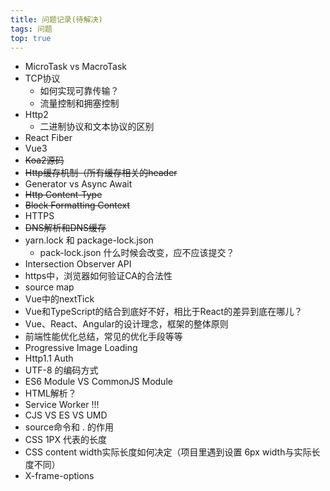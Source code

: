 ```yaml
---
title: 问题记录(待解决)
tags: 问题
top: true
---
```


- MicroTask vs MacroTask
- TCP协议
  - 如何实现可靠传输？
  - 流量控制和拥塞控制
- Http2
  - 二进制协议和文本协议的区别
- React Fiber
- Vue3
- ~~Koa2源码~~
- ~~Http缓存机制（所有缓存相关的header~~
- Generator vs Async Await
- ~~Http Content-Type~~
- ~~Block Formatting Context~~
- HTTPS
- ~~DNS解析和DNS缓存~~
- yarn.lock 和 package-lock.json
  - pack-lock.json 什么时候会改变，应不应该提交？
- Intersection Observer API
- https中，浏览器如何验证CA的合法性
- source map
- Vue中的nextTick
- Vue和TypeScript的结合到底好不好，相比于React的差异到底在哪儿？
- Vue、React、Angular的设计理念，框架的整体原则
- 前端性能优化总结，常见的优化手段等等
- Progressive Image Loading
- Http1.1 Auth
- UTF-8 的编码方式
- ES6 Module VS CommonJS Module
- HTML解析？
- Service Worker !!!
- CJS VS ES VS UMD
- source命令和 . 的作用
- CSS 1PX 代表的长度
- CSS content width实际长度如何决定（项目里遇到设置 6px width与实际长度不同）
- X-frame-options